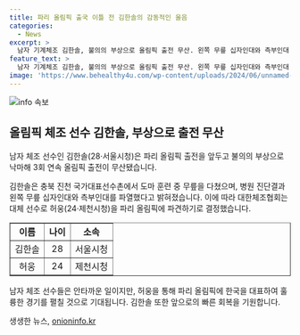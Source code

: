 ```yaml
---
title: 파리 올림픽 출국 이틀 전 김한솔의 감동적인 울음
categories:
  - News
excerpt: >
  남자 기계체조 김한솔, 불의의 부상으로 올림픽 출전 무산. 왼쪽 무릎 십자인대와 측부인대 파열로 인해 파리 출국 전날 낙마. 3회 연속 올림픽 출전 꿈 접게 됐으나, 허웅이 대체 선수로 파리로 출격. 김한솔은 세계선수권대회에서 출전 티켓을 놓치고 수술 후 회복 중이었으나 불운에 겪었다. 여자 기계체조 대표팀은 파리 출국.
feature_text: >
  남자 기계체조 김한솔, 불의의 부상으로 올림픽 출전 무산. 왼쪽 무릎 십자인대와 측부인대 파열로 인해 파리 출국 전날 낙마. 3회 연속 올림픽 출전 꿈 접게 됐으나, 허웅이 대체 선수로 파리로 출격. 김한솔은 세계선수권대회에서 출전 티켓을 놓치고 수술 후 회복 중이었으나 불운에 겪었다. 여자 기계체조 대표팀은 파리 출국.
image: 'https://www.behealthy4u.com/wp-content/uploads/2024/06/unnamed-file.png'
---
```


<p><img src="https://www.behealthy4u.com/wp-content/uploads/2024/06/unnamed-file.png" alt="info 속보" /></p>

<h2 data-ke-size="size26">올림픽 체조 선수 김한솔, 부상으로 출전 무산</h2>

<p>남자 체조 선수인 김한솔(28·서울시청)은 파리 올림픽 출전을 앞두고 불의의 부상으로 낙마해 3회 연속 올림픽 출전이 무산됐습니다.</p>

<p data-ke-size="size16">김한솔은 충북 진천 국가대표선수촌에서 도마 훈련 중 무릎을 다쳤으며, 병원 진단결과 왼쪽 무릎 십자인대와 측부인대를 파열했다고 밝혀졌습니다. 이에 따라 대한체조협회는 대체 선수로 허웅(24·제천시청)을 파리 올림픽에 파견하기로 결정했습니다.</p>

<table style="width: 100%;" border="1">
<tbody>
<tr>
<td style="text-align: center; height: 17px;"><b>이름</b></td>
<td style="text-align: center; height: 17px;"><b>나이</b></td>
<td style="text-align: center; height: 17px;"><b>소속</b></td>
</tr>
<tr>
<td style="text-align: center;">김한솔</td>
<td style="text-align: center;">28</td>
<td style="text-align: center;">서울시청</td>
</tr>
<tr>
<td style="text-align: center;">허웅</td>
<td style="text-align: center;">24</td>
<td style="text-align: center;">제천시청</td>
</tr>
</tbody>
</table>

<p data-ke-size="size16">남자 체조 선수들은 안타까운 일이지만, 허웅을 통해 파리 올림픽에 한국을 대표하여 훌륭한 경기를 펼칠 것으로 기대됩니다. 김한솔 또한 앞으로의 빠른 회복을 기원합니다.</p>
생생한 뉴스, <a href="https://onioninfo.kr" rel="dofollow">onioninfo.kr</a>


